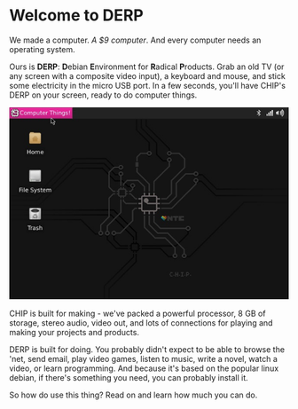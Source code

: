 # Welcome to DERP

We made a computer. *A $9 computer*. And every computer needs an operating system. 

Ours is **DERP**: **D**ebian **E**nvironment for **R**adical **P**roducts. Grab an old TV (or any screen with a composite video input), a keyboard and mouse, and stick some electricity  in the micro USB port. In a few seconds, you'll have CHIP's DERP on your screen, ready to do computer things. 

![DERP desktop](images/screen_desktop.jpg)

CHIP is built for making - we've packed a powerful processor, 8 GB of storage, stereo audio, video out,  and lots of connections for playing and making your projects and products. 

DERP is built for doing. You probably didn't expect to be able to browse the 'net, send email, play video games, listen to music, write a novel, watch a video, or learn programming. And because it's based on the popular linux debian, if there's something you need, you can probably install it. 

So how do use this thing? Read on and learn how much you can do. 
